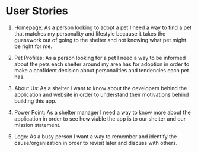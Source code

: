 # User Stories

1. Homepage: As a person looking to adopt a pet I need a way to find a pet that matches my personality and lifestyle because it takes the guesswork out of going to the shelter and not knowing what pet might be right for me.

2. Pet Profiles: As a person looking for a pet I need a way to be informed about the pets each shelter around my area has for adoption in order to make a confident decision about personalities and tendencies each pet has.

3. About Us: As a shelter I want to know about the developers behind the application and website in order to understand their motivations behind building this app.

4. Power Point: As a shelter manager I need a way to know more about the application in order to see how viable the app is to our shelter and our mission statement.

5. Logo: As a busy person I want a way to remember and identify the cause/organization in order to revisit later and discuss with others.
